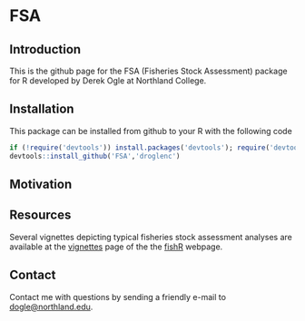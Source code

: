 FSA
===

## Introduction
This is the github page for the FSA (Fisheries Stock Assessment) package for R developed by Derek Ogle at Northland College.

## Installation
This package can be installed from github to your R with the following code

```r
if (!require('devtools')) install.packages('devtools'); require('devtools')
devtools::install_github('FSA','droglenc')
```

## Motivation

## Resources
Several vignettes depicting typical fisheries stock assessment analyses are available at the [vignettes](http://fishr.wordpress.com/vignettes/) page of the the [fishR](http://fishr.wordpress.com/) webpage.

## Contact
Contact me with questions by sending a friendly e-mail to <dogle@northland.edu>.


